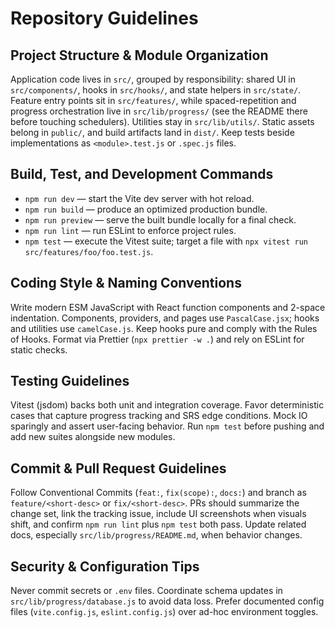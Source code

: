 # Repository Guidelines

## Project Structure & Module Organization
Application code lives in `src/`, grouped by responsibility: shared UI in `src/components/`, hooks in `src/hooks/`, and state helpers in `src/state/`. Feature entry points sit in `src/features/`, while spaced-repetition and progress orchestration live in `src/lib/progress/` (see the README there before touching schedulers). Utilities stay in `src/lib/utils/`. Static assets belong in `public/`, and build artifacts land in `dist/`. Keep tests beside implementations as `<module>.test.js` or `.spec.js` files.

## Build, Test, and Development Commands
- `npm run dev` — start the Vite dev server with hot reload.
- `npm run build` — produce an optimized production bundle.
- `npm run preview` — serve the built bundle locally for a final check.
- `npm run lint` — run ESLint to enforce project rules.
- `npm test` — execute the Vitest suite; target a file with `npx vitest run src/features/foo/foo.test.js`.

## Coding Style & Naming Conventions
Write modern ESM JavaScript with React function components and 2-space indentation. Components, providers, and pages use `PascalCase.jsx`; hooks and utilities use `camelCase.js`. Keep hooks pure and comply with the Rules of Hooks. Format via Prettier (`npx prettier -w .`) and rely on ESLint for static checks.

## Testing Guidelines
Vitest (jsdom) backs both unit and integration coverage. Favor deterministic cases that capture progress tracking and SRS edge conditions. Mock IO sparingly and assert user-facing behavior. Run `npm test` before pushing and add new suites alongside new modules.

## Commit & Pull Request Guidelines
Follow Conventional Commits (`feat:`, `fix(scope):`, `docs:`) and branch as `feature/<short-desc>` or `fix/<short-desc>`. PRs should summarize the change set, link the tracking issue, include UI screenshots when visuals shift, and confirm `npm run lint` plus `npm test` both pass. Update related docs, especially `src/lib/progress/README.md`, when behavior changes.

## Security & Configuration Tips
Never commit secrets or `.env` files. Coordinate schema updates in `src/lib/progress/database.js` to avoid data loss. Prefer documented config files (`vite.config.js`, `eslint.config.js`) over ad-hoc environment toggles.
